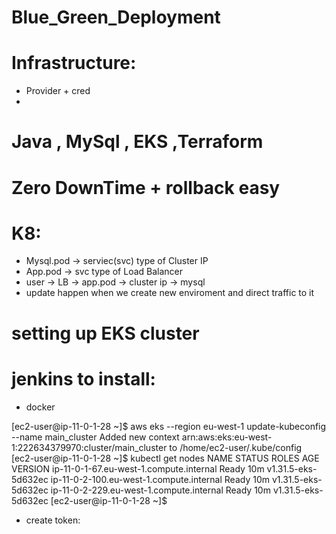 # Blue_Green_Deployment

# Infrastructure:
- Provider + cred 
- 
# Java , MySql , EKS ,Terraform
# Zero DownTime + rollback easy
# K8:
- Mysql.pod -> serviec(svc) type of Cluster IP
- App.pod -> svc type of Load Balancer
- user -> LB -> app.pod -> cluster ip -> mysql
- update happen when we create new enviroment and direct traffic to it 

# setting up EKS cluster 

# jenkins to install:
- docker 

[ec2-user@ip-11-0-1-28 ~]$ aws eks --region eu-west-1 update-kubeconfig --name main_cluster
Added new context arn:aws:eks:eu-west-1:222634379970:cluster/main_cluster to /home/ec2-user/.kube/config
[ec2-user@ip-11-0-1-28 ~]$ kubectl get nodes
NAME                                       STATUS   ROLES    AGE   VERSION
ip-11-0-1-67.eu-west-1.compute.internal    Ready    <none>   10m   v1.31.5-eks-5d632ec
ip-11-0-2-100.eu-west-1.compute.internal   Ready    <none>   10m   v1.31.5-eks-5d632ec
ip-11-0-2-229.eu-west-1.compute.internal   Ready    <none>   10m   v1.31.5-eks-5d632ec
[ec2-user@ip-11-0-1-28 ~]$

- create token: 